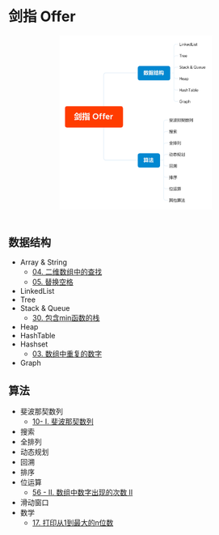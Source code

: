 # 剑指 Offer

<div align="center"> <img src="Offer.png" width="60%"/> </div><br>

## 数据结构

- Array & String
  - [04. 二维数组中的查找](https://github.com/ceezyyy/backend-notes/blob/master/Interview/code/sword-to-offer/array/src/findNumberIn2DArray/findNumberIn2DArray.md)
  - [05. 替换空格](https://github.com/ceezyyy/backend-notes/blob/master/Interview/code/sword-to-offer/array/src/replaceSpace/replaceSpace.md)
- LinkedList
- Tree
- Stack & Queue
  - [30. 包含min函数的栈](https://github.com/ceezyyy/backend-notes/blob/master/Interview/code/sword-to-offer/stack%26queue/src/MinStack/MinStack.md)
- Heap
- HashTable
- Hashset
  - [03. 数组中重复的数字](https://github.com/ceezyyy/backend-notes/blob/master/Interview/code/sword-to-offer/hashset/src/findRepeatNumber/notes/03.%E6%95%B0%E7%BB%84%E4%B8%AD%E9%87%8D%E5%A4%8D%E7%9A%84%E6%95%B0%E5%AD%97.md)
- Graph





## 算法

- 斐波那契数列
  - [10- I. 斐波那契数列](https://github.com/ceezyyy/backend-notes/blob/master/Interview/code/sword-to-offer/dp/src/fib/Fib.md)
- 搜索
- 全排列
- 动态规划
- 回溯
- 排序
- 位运算
  - [56 - II. 数组中数字出现的次数 II](https://github.com/ceezyyy/backend-notes/blob/master/Interview/code/sword-to-offer/bit/src/singleNumber/singleNumber.md)
- 滑动窗口
- 数学
  - [17. 打印从1到最大的n位数]()